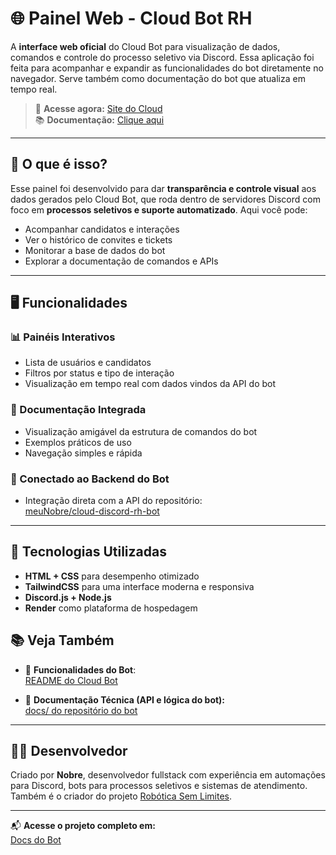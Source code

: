 
# 🌐 Painel Web - Cloud Bot RH

A **interface web oficial** do Cloud Bot para visualização de dados, comandos e controle do processo seletivo via Discord. Essa aplicação foi feita para acompanhar e expandir as funcionalidades do bot diretamente no navegador. Serve também como documentação do bot que atualiza em tempo real.

> 🔗 **Acesse agora:** [Site do Cloud](https://cloud-discord-bot-web.onrender.com)  
> 📚 **Documentação:** [Clique aqui](https://github.com/meuNobre/cloud-discord-rh-bot)

---

## 🧠 O que é isso?

Esse painel foi desenvolvido para dar **transparência e controle visual** aos dados gerados pelo Cloud Bot, que roda dentro de servidores Discord com foco em **processos seletivos e suporte automatizado**. Aqui você pode:

- Acompanhar candidatos e interações
- Ver o histórico de convites e tickets
- Monitorar a base de dados do bot
- Explorar a documentação de comandos e APIs

---

## 🖥️ Funcionalidades

### 📊 Painéis Interativos
- Lista de usuários e candidatos
- Filtros por status e tipo de interação
- Visualização em tempo real com dados vindos da API do bot

### 📁 Documentação Integrada
- Visualização amigável da estrutura de comandos do bot
- Exemplos práticos de uso
- Navegação simples e rápida

### 🔌 Conectado ao Backend do Bot
- Integração direta com a API do repositório:  
  [meuNobre/cloud-discord-rh-bot](https://github.com/meuNobre/cloud-discord-rh-bot)

---

## 🧩 Tecnologias Utilizadas

- **HTML + CSS** para desempenho otimizado
- **TailwindCSS** para uma interface moderna e responsiva
- **Discord.js + Node.js**
- **Render** como plataforma de hospedagem

## 📚 Veja Também

- 🎯 **Funcionalidades do Bot**:  
  [README do Cloud Bot](https://github.com/meuNobre/cloud-discord-rh-bot#-bot-cloud---processo-seletivo--suporte-via-discord)

- 📖 **Documentação Técnica (API e lógica do bot):**  
  [docs/ do repositório do bot](https://github.com/meuNobre/cloud-discord-rh-bot/tree/main/docs)

---

## 👨‍💻 Desenvolvedor

Criado por **Nobre**, desenvolvedor fullstack com experiência em automações para  Discord, bots para processos seletivos e sistemas de atendimento. Também é o criador do projeto [Robótica Sem Limites](https://instagram.com/nobredoscodigos).

---

📬 **Acesse o projeto completo em:**  
[Docs do Bot](https://cloud-discord-bot-web.onrender.com)
